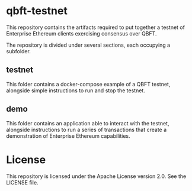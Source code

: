 # qbft-testnet

This repository contains the artifacts required to put together a testnet of Enterprise Ethereum clients exercising consensus over QBFT.

The repository is divided under several sections, each occupying a subfolder.

## testnet

This folder contains a docker-compose example of a QBFT testnet, alongside simple instructions to run and stop the testnet.

## demo

This folder contains an application able to interact with the testnet, alongside instructions to run a series of transactions that create a demonstration of Enterprise Ethereum capabilities.

# License

This repository is licensed under the Apache License version 2.0. See the LICENSE file.